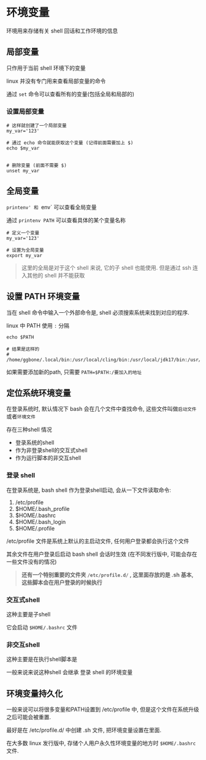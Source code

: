 # 环境变量

环境用来存储有关 shell 回话和工作环境的信息

## 局部变量

只作用于当前 shell 环境下的变量

linux 并没有专门用来查看局部变量的命令

通过 `set` 命令可以查看所有的变量(包括全局和局部的)

### 设置局部变量

```shell
# 这样就创建了一个局部变量
my_var='123'

# 通过 echo 命令就能获取这个变量 (记得前面需要加上 $)
echo $my_var


# 删除变量 (前面不需要 $)
unset my_var

```

## 全局变量

`printenv' 和 `env` 可以查看全局变量

通过 `printenv PATH` 可以查看具体的某个变量名称

```shell
# 定义一个变量
my_var='123'

# 设置为全局变量
export my_var
```

> 这里的全局是对于这个 shell 来说, 它的子 shell 也能使用. 但是通过 ssh 连入其他的 shell 并不能获取

## 设置 PATH 环境变量

当在 shell 命令中输入一个外部命令是, shell 必须搜索系统来找到对应的程序.

linux 中 PATH 使用 `:` 分隔

```shell
echo $PATH

# 结果是这样的
# /home/ggbone/.local/bin:/usr/local/cling/bin:/usr/local/jdk17/bin:/usr/local/node/bin:/usr/local/bin:/usr/bin:/bin:/usr/local/games:/usr/games:/sbin:/usr/sbin:/usr/local/go/bin:/home/ggbone/gopath/bin:/usr/local/python3.10/bin
```

如果需要添加新的path, 只需要 `PATH=$PATH:/要加入的地址`


## 定位系统环境变量

在登录系统时, 默认情况下 bash 会在几个文件中查找命令, 这些文件叫做`启动文件`或者`环境文件`

存在三种shell 情况
+ 登录系统的shell
+ 作为非登录shell的交互式shell
+ 作为运行脚本的非交互shell

### 登录 shell

在登录系统是, bash shell 作为登录shell启动, 会从一下文件读取命令:
1. /etc/profile
2. $HOME/.bash_profile
3. $HOME/.bashrc
4. $HOME/.bash_login
5. $HOME/.profile

/etc/profile 文件是系统上默认的主启动文件, 任何用户登录都会执行这个文件

其余文件在用户登录后启动 bash shell 会话时生效 (在不同发行版中, 可能会存在一些文件没有的情况)

 > **还有一个特别重要的文件夹  `/etc/profile.d/` , 这里面存放的是 .sh 基本, 这些脚本会在用户登录的时候执行**


### 交互式shell

这种主要是子shell

它会启动 `$HOME/.bashrc` 文件


### 非交互shell

这种主要是在执行shell脚本是

一般来说来说这种shell 会继承 登录 shell 的环境变量


## 环境变量持久化

一般来说可以将很多变量和PATH设置到 /etc/profile 中, 但是这个文件在系统升级之后可能会被重置. 

最好是在 /etc/profile.d/ 中创建 .sh 文件, 把环境变量设置在里面.

在大多数 linux 发行版中, 存储个人用户永久性环境变量的地方时 `$HOME/.bashrc` 文件.


